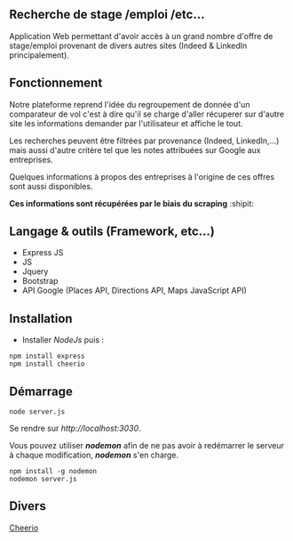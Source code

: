 ## Recherche de stage /emploi /etc...
Application Web permettant d'avoir accès à un grand nombre d'offre de stage/emploi provenant de divers autres sites (Indeed & LinkedIn principalement).

## Fonctionnement
Notre plateforme reprend l'idée du regroupement de donnée d'un comparateur de vol c'est à dire qu'il se charge d'aller récuperer sur d'autre site les informations demander par l'utilisateur et affiche le tout.  

Les recherches peuvent être filtrées par provenance (Indeed, LinkedIn,...) mais aussi d'autre critère tel que les notes attribuées sur Google aux entreprises.  

Quelques informations à propos des entreprises à l'origine de ces offres sont aussi disponibles.

**Ces informations sont récupérées par le biais du scraping**  :shipit:

## Langage & outils (Framework, etc...)
- Express JS
- JS
- Jquery
- Bootstrap
- API Google (Places API, Directions API, Maps JavaScript API)

## Installation
- Installer *NodeJs* puis :
```
npm install express
npm install cheerio
```
## Démarrage
```
node server.js
```
Se rendre sur *http://localhost:3030*.  

Vous pouvez utiliser **_nodemon_** afin de ne pas avoir à redémarrer le serveur à chaque modification, **_nodemon_** s'en charge.
```
npm install -g nodemon
nodemon server.js
```

## Divers

[Cheerio](https://github.com/cheeriojs/cheerio)
